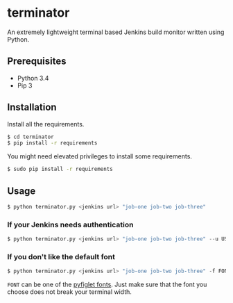 # terminator

An extremely lightweight terminal based Jenkins build monitor written using Python.

## Prerequisites

- Python 3.4
- Pip 3

## Installation

Install all the requirements.

```bash
$ cd terminator
$ pip install -r requirements
```

You might need elevated privileges to install some requirements.

```bash
$ sudo pip install -r requirements
```

## Usage

```python
$ python terminator.py <jenkins url> "job-one job-two job-three"
```

### If your Jenkins needs authentication

```python
$ python terminator.py <jenkins url> "job-one job-two job-three" --u USERNAME -p
```

### If you don't like the default font

```python
$ python terminator.py <jenkins url> "job-one job-two job-three" -f FONT
```

`FONT` can be one of the [pyfiglet fonts](https://github.com/pwaller/pyfiglet/tree/master/pyfiglet/fonts). Just make
sure that the font you choose does not break your terminal width.
